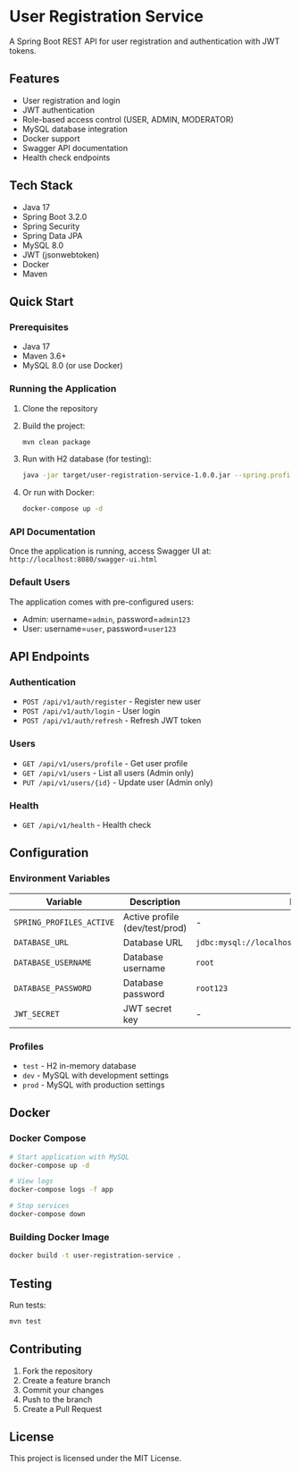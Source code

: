 # User Registration Service

A Spring Boot REST API for user registration and authentication with JWT tokens.

## Features

- User registration and login
- JWT authentication
- Role-based access control (USER, ADMIN, MODERATOR)
- MySQL database integration
- Docker support
- Swagger API documentation
- Health check endpoints

## Tech Stack

- Java 17
- Spring Boot 3.2.0
- Spring Security
- Spring Data JPA
- MySQL 8.0
- JWT (jsonwebtoken)
- Docker
- Maven

## Quick Start

### Prerequisites
- Java 17
- Maven 3.6+
- MySQL 8.0 (or use Docker)

### Running the Application

1. Clone the repository
2. Build the project:
   ```bash
   mvn clean package
   ```

3. Run with H2 database (for testing):
   ```bash
   java -jar target/user-registration-service-1.0.0.jar --spring.profiles.active=test
   ```

4. Or run with Docker:
   ```bash
   docker-compose up -d
   ```

### API Documentation

Once the application is running, access Swagger UI at:
`http://localhost:8080/swagger-ui.html`

### Default Users

The application comes with pre-configured users:
- Admin: username=`admin`, password=`admin123`
- User: username=`user`, password=`user123`

## API Endpoints

### Authentication
- `POST /api/v1/auth/register` - Register new user
- `POST /api/v1/auth/login` - User login
- `POST /api/v1/auth/refresh` - Refresh JWT token

### Users
- `GET /api/v1/users/profile` - Get user profile
- `GET /api/v1/users` - List all users (Admin only)
- `PUT /api/v1/users/{id}` - Update user (Admin only)

### Health
- `GET /api/v1/health` - Health check

## Configuration

### Environment Variables

| Variable | Description | Default |
|----------|-------------|---------|
| `SPRING_PROFILES_ACTIVE` | Active profile (dev/test/prod) | - |
| `DATABASE_URL` | Database URL | `jdbc:mysql://localhost:3306/user_registration_db` |
| `DATABASE_USERNAME` | Database username | `root` |
| `DATABASE_PASSWORD` | Database password | `root123` |
| `JWT_SECRET` | JWT secret key | - |

### Profiles

- `test` - H2 in-memory database
- `dev` - MySQL with development settings
- `prod` - MySQL with production settings

## Docker

### Docker Compose

```bash
# Start application with MySQL
docker-compose up -d

# View logs
docker-compose logs -f app

# Stop services
docker-compose down
```

### Building Docker Image

```bash
docker build -t user-registration-service .
```

## Testing

Run tests:
```bash
mvn test
```

## Contributing

1. Fork the repository
2. Create a feature branch
3. Commit your changes
4. Push to the branch
5. Create a Pull Request

## License

This project is licensed under the MIT License.
